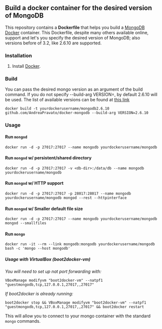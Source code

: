 ## Build a docker container for the desired version of MongoDB 


This repository contains a **Dockerfile** that helps you build a [MongoDB](http://www.mongodb.org/) [Docker](https://www.docker.com/) container. 
This Dockerfile, despite many others available online, support and let's you specify the desired version of MongoDB; also versions before of 3.2, like 2.6.10 are supported. 

### Installation

1. Install [Docker](https://www.docker.com/).

### Build
You can pass the desired mongo version as an argument of the build command. 
If you do not specify --build-arg VERSION=<version number>, by default 2.6.10 will be used.
The list of available versions can be found at [this link](http://downloads-distro.mongodb.org/repo/ubuntu-upstart/dists/dist/10gen/binary-amd64/)
```shell
docker build -t yourdockerusername/mongodb2.6.10 github.com/AndreaPravato/docker-mongodb --build-arg VERSION=2.6.10
```



### Usage

#### Run `mongod`

    docker run -d -p 27017:27017 --name mongodb yourdockerusername/mongodb

#### Run `mongod` w/ persistent/shared directory

    docker run -d -p 27017:27017 -v <db-dir>:/data/db --name mongodb yourdockerusername/mongodb

#### Run `mongod` w/ HTTP support

    docker run -d -p 27017:27017 -p 28017:28017 --name mongodb yourdockerusername/mongodb mongod --rest --httpinterface

#### Run `mongod` w/ Smaller default file size

    docker run -d -p 27017:27017 --name mongodb yourdockerusername/mongodb mongod --smallfiles

#### Run `mongo`

    docker run -it --rm --link mongodb:mongodb yourdockerusername/mongodb bash -c 'mongo --host mongodb'

##### Usage with VirtualBox (boot2docker-vm)

_You will need to set up nat port forwarding with:_

    VBoxManage modifyvm "boot2docker-vm" --natpf1 "guestmongodb,tcp,127.0.0.1,27017,,27017"

_If boot2docker is already running:_

    boot2docker stop && VBoxManage modifyvm "boot2docker-vm" --natpf1 "guestmongodb,tcp,127.0.0.1,27017,,27017" && boot2docker restart

This will allow you to connect to your mongo container with the standard `mongo` commands.
